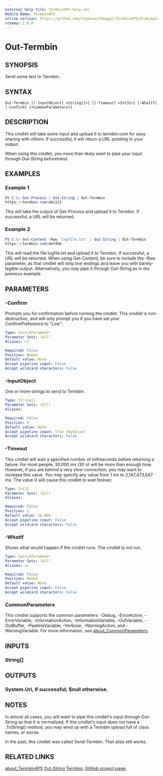 ```yaml
---
external help file: Termbin4PS-help.xml
Module Name: Termbin4PS
online version: https://github.com/rhymeswithmogul/Termbin4PS/blob/main/man/Out-Termbin_en-US.md
schema: 2.0.0
---
```


# Out-Termbin

## SYNOPSIS
Send some text to Termbin.

## SYNTAX

```
Out-Termbin [[-InputObject] <String[]>] [[-Timeout] <Int32>] [-WhatIf] [-Confirm] [<CommonParameters>]
```

## DESCRIPTION
This cmdlet will take some input and upload it to termbin.com for easy sharing with others.  If successful, it will return a URL pointing to your output.

When using this cmdlet, you more than likely want to pipe your input through Out-String beforehand.

## EXAMPLES

### Example 1
```powershell
PS C:\> Get-Process | Out-String | Out-Termbin
https://termbin.com/abc123
```

This will take the output of Get-Process and upload it to Termbin.  If successful, a URL will be returned.

### Example 2
```powershell
PS C:\> Get-Content -Raw 'logfile.txt' | Out-String | Out-Termbin
https://termbin.com/def456
```

This will read the file logfile.txt and upload it to Termbin.  If successful, a URL will be returned.  When using Get-Content, be sure to include the -Raw parameter, as that cmdlet will strip line endings and leave you with barely-legible output.  Alternatively, you may pipe it through Out-String as in the previous example.

## PARAMETERS

### -Confirm
Prompts you for confirmation before running the cmdlet.  This cmdlet is non-destructive, and will only prompt you if you have set your ConfirmPreference to "Low".

```yaml
Type: SwitchParameter
Parameter Sets: (All)
Aliases: cf

Required: False
Position: Named
Default value: None
Accept pipeline input: False
Accept wildcard characters: False
```

### -InputObject
One or more strings to send to Termbin.

```yaml
Type: String[]
Parameter Sets: (All)
Aliases:

Required: False
Position: 0
Default value: None
Accept pipeline input: True (ByValue)
Accept wildcard characters: False
```

### -Timeout
This cmdlet will wait a specified number of milliseconds before returning a failure.  For most people, 30,000 ms (30 s) will be more than enough time.  However, if you are behind a very slow connection, you may want to increase this value.  You may specify any value from 1 ms to 2,147,473,647 ms.  The value 0 will cause this cmdlet to wait forever.

```yaml
Type: Int32
Parameter Sets: (All)
Aliases:

Required: False
Position: 1
Default value: 30,000
Accept pipeline input: False
Accept wildcard characters: False
```

### -WhatIf
Shows what would happen if the cmdlet runs.
The cmdlet is not run.

```yaml
Type: SwitchParameter
Parameter Sets: (All)
Aliases: wi

Required: False
Position: Named
Default value: None
Accept pipeline input: False
Accept wildcard characters: False
```

### CommonParameters
This cmdlet supports the common parameters: -Debug, -ErrorAction, -ErrorVariable, -InformationAction, -InformationVariable, -OutVariable, -OutBuffer, -PipelineVariable, -Verbose, -WarningAction, and -WarningVariable. For more information, see [about_CommonParameters](http://go.microsoft.com/fwlink/?LinkID=113216).

## INPUTS

### String[]
## OUTPUTS

### System.Uri, if successful;  $null otherwise.
## NOTES
In almost all cases, you will want to pipe this cmdlet's input through Out-String so that it is normalized.  If this cmdlet's input does not have a .ToString() method, you may wind up with a Termbin upload full of class names, or worse.

In the past, this cmdlet was called Send-Termbin.  That alias still works.

## RELATED LINKS

[about_Termbin4PS](about_Termbin4PS)
[Out-String](Out-String)
[Termbin:](https://termbin.com)
[GitHub project page:](https://github.com/rhymeswithmogul/Termbin4PS/)